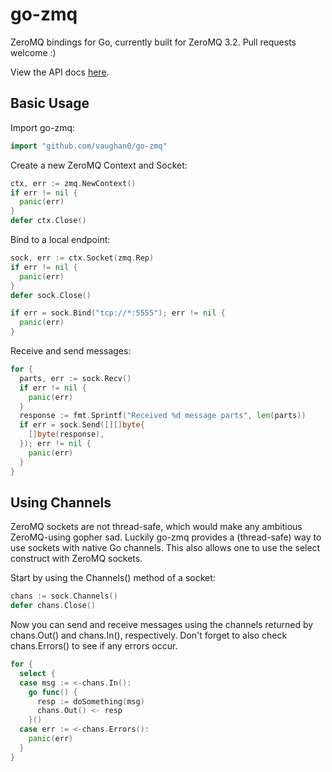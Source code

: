 go-zmq
=======

ZeroMQ bindings for Go, currently built for ZeroMQ 3.2. Pull requests welcome :)

View the API docs [here](http://godoc.org/github.com/vaughan0/go-zmq).

Basic Usage
-----------

Import go-zmq:

```go
import "github.com/vaughan0/go-zmq"
```

Create a new ZeroMQ Context and Socket:

```go
ctx, err := zmq.NewContext()
if err != nil {
  panic(err)
}
defer ctx.Close()
```

Bind to a local endpoint:

```go
sock, err := ctx.Socket(zmq.Rep)
if err != nil {
  panic(err)
}
defer sock.Close()

if err = sock.Bind("tcp://*:5555"); err != nil {
  panic(err)
}
```

Receive and send messages:

```go
for {
  parts, err := sock.Recv()
  if err != nil {
    panic(err)
  }
  response := fmt.Sprintf("Received %d message parts", len(parts))
  if err = sock.Send([][]byte{
    []byte(response),
  }); err != nil {
    panic(err)
  }
}
```

Using Channels
--------------

ZeroMQ sockets are not thread-safe, which would make any ambitious ZeroMQ-using gopher sad.
Luckily go-zmq provides a (thread-safe) way to use sockets with native Go channels.
This also allows one to use the select construct with ZeroMQ sockets.

Start by using the Channels() method of a socket:

```go
chans := sock.Channels()
defer chans.Close()
```

Now you can send and receive messages using the channels returned by chans.Out() and chans.In(),
respectively. Don't forget to also check chans.Errors() to see if any errors occur.

```go
for {
  select {
  case msg := <-chans.In():
    go func() {
      resp := doSomething(msg)
      chans.Out() <- resp
    }()
  case err := <-chans.Errors():
    panic(err)
  }
}
```
